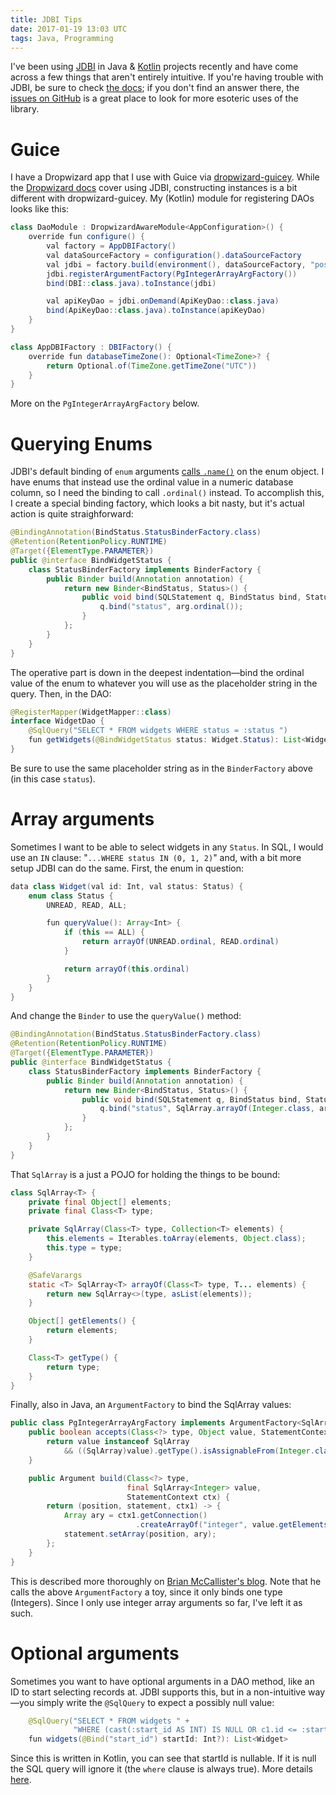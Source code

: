 ```yaml
---
title: JDBI Tips
date: 2017-01-19 13:03 UTC
tags: Java, Programming
---
```


I've been using [JDBI](http://jdbi.org/) in Java & [Kotlin](https://kotlinlang.org/) projects recently and have come across a few things that aren't entirely intuitive.  If you're having trouble with JDBI, be sure to check [the docs](http://jdbi.org/archive.html); if you don't find an answer there, the [issues on GitHub](https://github.com/jdbi/jdbi/issues) is a great place to look for more esoteric uses of the library.

# Guice

I have a Dropwizard app that I use with Guice via [dropwizard-guicey](https://github.com/xvik/dropwizard-guicey).  While the [Dropwizard docs](http://www.dropwizard.io/1.0.0/docs/manual/jdbi.html) cover using JDBI, constructing instances is a bit different with dropwizard-guicey.  My (Kotlin) module for registering DAOs looks like this:

```java
class DaoModule : DropwizardAwareModule<AppConfiguration>() {
    override fun configure() {
        val factory = AppDBIFactory()
        val dataSourceFactory = configuration().dataSourceFactory
        val jdbi = factory.build(environment(), dataSourceFactory, "postgresql")
        jdbi.registerArgumentFactory(PgIntegerArrayArgFactory())
        bind(DBI::class.java).toInstance(jdbi)

        val apiKeyDao = jdbi.onDemand(ApiKeyDao::class.java)
        bind(ApiKeyDao::class.java).toInstance(apiKeyDao)
    }
}

class AppDBIFactory : DBIFactory() {
    override fun databaseTimeZone(): Optional<TimeZone>? {
        return Optional.of(TimeZone.getTimeZone("UTC"))
    }
}
```

More on the `PgIntegerArrayArgFactory` below.

# Querying Enums

JDBI's default binding of `enum` arguments [calls `.name()`](https://github.com/jdbi/jdbi/blob/292b089cfd4e6a6f5f41c9bd320bade1f66926da/src/main/java/org/skife/jdbi/v2/EnumArgument.java#L37) on the enum object.  I have enums that instead use the ordinal value in a numeric database column, so I need the binding to call `.ordinal()` instead.  To accomplish this, I create a special binding factory, which looks a bit nasty, but it's actual action is quite straighforward:

```java
@BindingAnnotation(BindStatus.StatusBinderFactory.class)
@Retention(RetentionPolicy.RUNTIME)
@Target({ElementType.PARAMETER})
public @interface BindWidgetStatus {
    class StatusBinderFactory implements BinderFactory {
        public Binder build(Annotation annotation) {
            return new Binder<BindStatus, Status>() {
                public void bind(SQLStatement q, BindStatus bind, Status arg) {
                    q.bind("status", arg.ordinal());
                }
            };
        }
    }
}
```

The operative part is down in the deepest indentation—bind the ordinal value of the enum to whatever you will use as the placeholder string in the query.  Then, in the DAO:

```java
@RegisterMapper(WidgetMapper::class)
interface WidgetDao {
    @SqlQuery("SELECT * FROM widgets WHERE status = :status ")
    fun getWidgets(@BindWidgetStatus status: Widget.Status): List<Widget>
}
```

Be sure to use the same placeholder string as in the `BinderFactory` above (in this case `status`).

# Array arguments

Sometimes I want to be able to select widgets in any `Status`.  In SQL, I would use an `IN` clause: "`...WHERE status IN (0, 1, 2)`" and, with a bit more setup JDBI can do the same.  First, the enum in question:

```java
data class Widget(val id: Int, val status: Status) {
    enum class Status {
        UNREAD, READ, ALL;

        fun queryValue(): Array<Int> {
            if (this == ALL) {
                return arrayOf(UNREAD.ordinal, READ.ordinal)
            }

            return arrayOf(this.ordinal)
        }
    }
}
```

And change the `Binder` to use the `queryValue()` method:

```java
@BindingAnnotation(BindStatus.StatusBinderFactory.class)
@Retention(RetentionPolicy.RUNTIME)
@Target({ElementType.PARAMETER})
public @interface BindWidgetStatus {
    class StatusBinderFactory implements BinderFactory {
        public Binder build(Annotation annotation) {
            return new Binder<BindStatus, Status>() {
                public void bind(SQLStatement q, BindStatus bind, Status arg) {
                    q.bind("status", SqlArray.arrayOf(Integer.class, arg.queryValue()));
                }
            };
        }
    }
}
```

That `SqlArray` is a just a POJO for holding the things to be bound:

```java
class SqlArray<T> {
    private final Object[] elements;
    private final Class<T> type;

    private SqlArray(Class<T> type, Collection<T> elements) {
        this.elements = Iterables.toArray(elements, Object.class);
        this.type = type;
    }

    @SafeVarargs
    static <T> SqlArray<T> arrayOf(Class<T> type, T... elements) {
        return new SqlArray<>(type, asList(elements));
    }

    Object[] getElements() {
        return elements;
    }

    Class<T> getType() {
        return type;
    }
}
```

Finally, also in Java, an `ArgumentFactory` to bind the SqlArray values:

```java
public class PgIntegerArrayArgFactory implements ArgumentFactory<SqlArray<Integer>> {
    public boolean accepts(Class<?> type, Object value, StatementContext ctx) {
        return value instanceof SqlArray
            && ((SqlArray)value).getType().isAssignableFrom(Integer.class);
    }

    public Argument build(Class<?> type,
                          final SqlArray<Integer> value,
                          StatementContext ctx) {
        return (position, statement, ctx1) -> {
            Array ary = ctx1.getConnection()
                            .createArrayOf("integer", value.getElements());
            statement.setArray(position, ary);
        };
    }
}
```

This is described more thoroughly on [Brian McCallister's blog](http://skife.org/jdbi/java/2011/12/21/jdbi_in_clauses.html).  Note that he calls the above `ArgumentFactory` a toy, since it only binds one type (Integers).  Since I only use integer array arguments so far, I've left it as such.

# Optional arguments

Sometimes you want to have optional arguments in a DAO method, like an ID to start selecting records at. JDBI supports this, but in a non-intuitive way—you simply write the `@SqlQuery` to expect a possibly null value:

```java
    @SqlQuery("SELECT * FROM widgets " +
              "WHERE (cast(:start_id AS INT) IS NULL OR c1.id <= :start_id)")
    fun widgets(@Bind("start_id") startId: Int?): List<Widget>
```

Since this is written in Kotlin, you can see that startId is nullable.  If it is null the SQL query will ignore it (the `where` clause is always true).  More details [here](https://github.com/jdbi/jdbi/issues/381).
